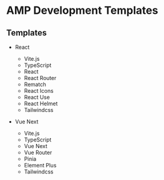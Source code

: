 # AMP Development Templates

## Templates

- React

  - Vite.js
  - TypeScript
  - React
  - React Router
  - Rematch
  - React Icons
  - React Use
  - React Helmet
  - Tailwindcss

- Vue Next

  - Vite.js
  - TypeScript
  - Vue Next
  - Vue Router
  - Pinia
  - Element Plus
  - Tailwindcss
